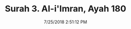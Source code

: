 ---
title       : "Surah 3. Al-i'Imran, Ayah 180"
date        : 7/25/2018 2:51:12 PM
draft       : false
type        : "quran"
layout      : "compare"
BookCode    : "CMP"
SurahNumber : "3"
AyahNumber  : "180"
TotalAyah   : "200"
---